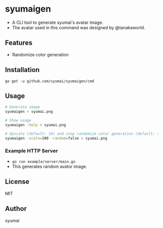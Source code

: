 # syumaigen

* A CLI tool to generate syumai's avatar image.
* The avatar used in this command was designed by @tanakaworld.

## Features

* Randomize color generation

## Installation

```console
go get -u github.com/syumai/syumaigen/cmd
```

## Usage

```sh
# Generate image
syumaigen > syumai.png

# Show usage
syumaigen -help > syumai.png

# Upscale (default: 10) and stop randomize color generation (default: true)
syumaigen -scale=100 -random=false > syumai.png
```

### Example HTTP Server

* `go run example/server/main.go`
* This generates random avator image.

## License

MIT

## Author

syumai
